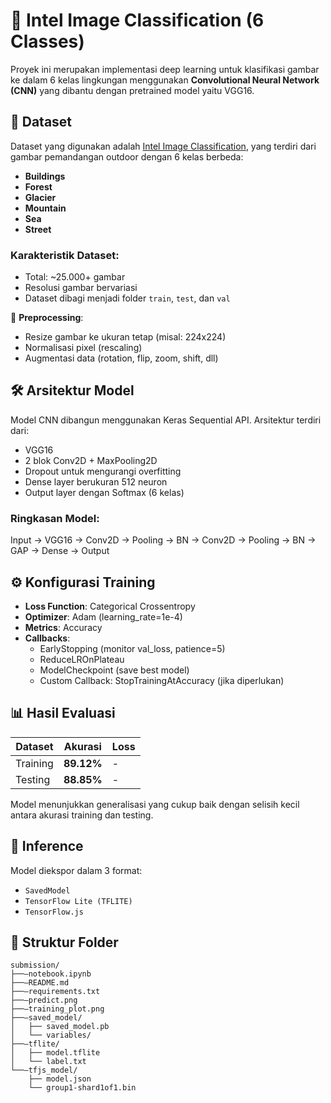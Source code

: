 # 🧠 Intel Image Classification (6 Classes)

Proyek ini merupakan implementasi deep learning untuk klasifikasi gambar ke dalam 6 kelas lingkungan menggunakan **Convolutional Neural Network (CNN)** yang dibantu dengan pretrained model yaitu VGG16.

## 📁 Dataset
Dataset yang digunakan adalah [Intel Image Classification](https://www.kaggle.com/datasets/puneet6060/intel-image-classification), yang terdiri dari gambar pemandangan outdoor dengan 6 kelas berbeda:

- **Buildings**
- **Forest**
- **Glacier**
- **Mountain**
- **Sea**
- **Street**

### Karakteristik Dataset:
- Total: ~25.000+ gambar
- Resolusi gambar bervariasi
- Dataset dibagi menjadi folder `train`, `test`, dan `val`

📌 **Preprocessing**:
- Resize gambar ke ukuran tetap (misal: 224x224)
- Normalisasi pixel (rescaling)
- Augmentasi data (rotation, flip, zoom, shift, dll)

## 🛠️ Arsitektur Model

Model CNN dibangun menggunakan Keras Sequential API. Arsitektur terdiri dari:
- VGG16
- 2 blok Conv2D + MaxPooling2D
- Dropout untuk mengurangi overfitting
- Dense layer berukuran 512 neuron
- Output layer dengan Softmax (6 kelas)

### Ringkasan Model:

Input → VGG16 → Conv2D → Pooling → BN → Conv2D → Pooling → BN → GAP → Dense → Output

## ⚙️ Konfigurasi Training
- **Loss Function**: Categorical Crossentropy
- **Optimizer**: Adam (learning_rate=1e-4)
- **Metrics**: Accuracy
- **Callbacks**:
  - EarlyStopping (monitor val_loss, patience=5)
  - ReduceLROnPlateau
  - ModelCheckpoint (save best model)
  - Custom Callback: StopTrainingAtAccuracy (jika diperlukan)

## 📊 Hasil Evaluasi
| Dataset       | Akurasi     | Loss     |
|---------------|-------------|----------|
| Training      | **89.12%**  | -        |
| Testing       | **88.85%**  | -        |

Model menunjukkan generalisasi yang cukup baik dengan selisih kecil antara akurasi training dan testing.

## 🧠 Inference
Model diekspor dalam 3 format:
- `SavedModel`
- `TensorFlow Lite (TFLITE)`
- `TensorFlow.js`

## 📁 Struktur Folder
```
submission/
├──—notebook.ipynb
├──—README.md
├──—requirements.txt
├──—predict.png
├──—training_plot.png
├──—saved_model/
│   ├── saved_model.pb
│   └── variables/
├──—tflite/
│   ├── model.tflite
│   └── label.txt
└──—tfjs_model/
    ├── model.json
    └── group1-shard1of1.bin
```




